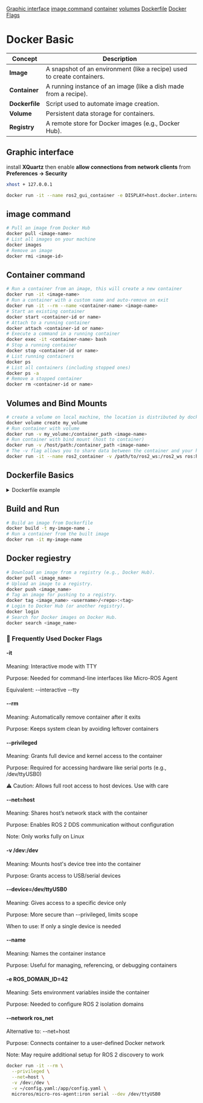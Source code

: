 [Graphic interface](#graphic-interface)
[image command](#image-command)
[container](#container-command)
[volumes](#volumes-and-bind-mounts)
[Dockerfile](#dockerfile-basics)
[Docker Flags](#-frequently-used-docker-flags)


# Docker Basic

| Concept        | Description                                                             |
| -------------- | ----------------------------------------------------------------------- |
| **Image**      | A snapshot of an environment (like a recipe) used to create containers. |
| **Container**  | A running instance of an image (like a dish made from a recipe).        |
| **Dockerfile** | Script used to automate image creation.                                 |
| **Volume**     | Persistent data storage for containers.                                 |
| **Registry**   | A remote store for Docker images (e.g., Docker Hub).                    |

## Graphic interface
install **XQuartz** then enable **allow connections from network clients** from **Preferences -> Security**
```bash
xhost + 127.0.0.1

docker run -it --name ros2_gui_container -e DISPLAY=host.docker.internal:0 -v /tmp/.X11-unix:/tmp/.X11-unix ros:humble
```

## image command
```bash
# Pull an image from Docker Hub
docker pull <image-name>
# List all images on your machine
docker images
# Remove an image
docker rmi <image-id>
```

## Container command
```bash
# Run a container from an image, this will create a new container
docker run -it <image-name>
# Run a container with a custom name and auto-remove on exit
docker run -it --rm --name <container-name> <image-name>
# Start an existing container
docker start <container-id or name>
# Attach to a running container
docker attach <container-id or name>
# Execute a command in a running container
docker exec -it <container-name> bash
# Stop a running container
docker stop <container-id or name>
# List running containers
docker ps
# List all containers (including stopped ones)
docker ps -a
# Remove a stopped container
docker rm <container-id or name>
```

## Volumes and Bind Mounts
```bash
# create a volume on local machine, the location is distributed by docker
docker volume create my_volume
# Run container with volume
docker run -v my_volume:/container_path <image-name>
# Run container with bind mount (host to container)
docker run -v /host/path:/container_path <image-name>
# The -v flag allows you to share data between the container and your host by mounting specific folders. For example, mounting ros2_ws allows you to edit the workspace locally and use it inside the container.
docker run -it --name ros2_container -v /path/to/ros2_ws:/ros2_ws ros:humble
```


## Dockerfile Basics
<details>
<summary> Dockerfile example</summary>

```bash
# Use an official ROS 2 Humble base image
FROM ros:humble

# Set the maintainer label
LABEL maintainer="your_name@domain.com"

# Set environment variables for non-interactive installation and working directory
ENV DEBIAN_FRONTEND=noninteractive
ENV ROS_WS=/ros2_ws

# Install common dependencies for building ROS 2 and additional tools
RUN apt-get update && \
    apt-get install -y \
    build-essential \
    python3-colcon-common-extensions \
    python3-pip \
    python3-venv \
    python3-setuptools \
    git \
    wget \
    curl \
    sudo \
    vim \
    less \
    && apt-get clean

# Install ROS 2 Python dependencies
RUN pip3 install -U \
    setuptools \
    colcon-common-extensions

# Create ROS workspace directories
RUN mkdir -p $ROS_WS/src

# Set up the workspace inside the container, bind the source code
COPY ./ros2_ws/ $ROS_WS/

# Set the default shell to bash
SHELL ["/bin/bash", "-c"]

# Source ROS 2 setup script when the container starts
RUN echo "source /opt/ros/humble/setup.bash" >> ~/.bashrc && \
    echo "source $ROS_WS/install/setup.bash" >> ~/.bashrc

# Set the working directory to the ROS workspace
WORKDIR $ROS_WS

# Build the workspace by default when the container starts
RUN colcon build

# Expose any necessary ports (ROS 2 uses default port 11311 for ROS master)
EXPOSE 11311

# Entry point to run ROS 2 nodes
ENTRYPOINT ["bash", "-c", "source /opt/ros/humble/setup.bash && source $ROS_WS/install/setup.bash && exec bash"]
```
</details>

## Build and Run
```bash
# Build an image from Dockerfile
docker build -t my-image-name .
# Run a container from the built image
docker run -it my-image-name
```

## Docker regiestry
```bash
# Download an image from a registry (e.g., Docker Hub).
docker pull <image_name>
# Upload an image to a registry.
docker push <image_name>
# Tag an image for pushing to a registry.
docker tag <image_name> <username>/<repo>:<tag>
# Login to Docker Hub (or another registry).
docker login
# Search for Docker images on Docker Hub.
docker search <image_name>
```

### 🔧 Frequently Used Docker Flags
#### -it
Meaning: Interactive mode with TTY

Purpose: Needed for command-line interfaces like Micro-ROS Agent

Equivalent: --interactive --tty

#### --rm
Meaning: Automatically remove container after it exits

Purpose: Keeps system clean by avoiding leftover containers

#### --privileged
Meaning: Grants full device and kernel access to the container

Purpose: Required for accessing hardware like serial ports (e.g., /dev/ttyUSB0)

⚠️ Caution: Allows full root access to host devices. Use with care

#### --net=host
Meaning: Shares host’s network stack with the container

Purpose: Enables ROS 2 DDS communication without configuration

Note: Only works fully on Linux

#### -v /dev:/dev
Meaning: Mounts host's device tree into the container

Purpose: Grants access to USB/serial devices

#### --device=/dev/ttyUSB0
Meaning: Gives access to a specific device only

Purpose: More secure than --privileged, limits scope

When to use: If only a single device is needed

#### --name
Meaning: Names the container instance

Purpose: Useful for managing, referencing, or debugging containers

#### -e ROS_DOMAIN_ID=42
Meaning: Sets environment variables inside the container

Purpose: Needed to configure ROS 2 isolation domains

#### --network ros_net
Alternative to: --net=host

Purpose: Connects container to a user-defined Docker network

Note: May require additional setup for ROS 2 discovery to work

```bash
docker run -it --rm \
  --privileged \
  --net=host \
  -v /dev:/dev \
  -v ~/config.yaml:/app/config.yaml \
  microros/micro-ros-agent:iron serial --dev /dev/ttyUSB0
```
